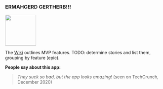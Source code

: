 ### ERMAHGERD GERTHERB!!!

<img src="http://cdn.memegenerator.net/instances/500x/45779962.jpg" width="100px" />

The [Wiki][wiki] outlines MVP features. TODO: determine stories and list them, grouping by feature (epic).

[wiki]: ../../wiki

__People say about this app:__
> _They suck so bad, but the app looks amazing!_ (seen on TechCrunch, December 2020)


